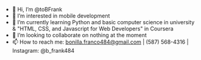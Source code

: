 - 👋 Hi, I’m @toBFrank
- 👀 I’m interested in mobile development
- 🌱 I’m currently learning Python and basic computer science in university & "HTML, CSS, and Javascript for Web Developers" in Coursera
- 💞️ I’m looking to collaborate on nothing at the moment
- 📫 How to reach me: bonilla.franco484@gmail.com | (587) 568-4316 | Instagram: @b_frank484

<!---
toBFrank/toBFrank is a ✨ special ✨ repository because its `README.md` (this file) appears on your GitHub profile.
You can click the Preview link to take a look at your changes.
--->
